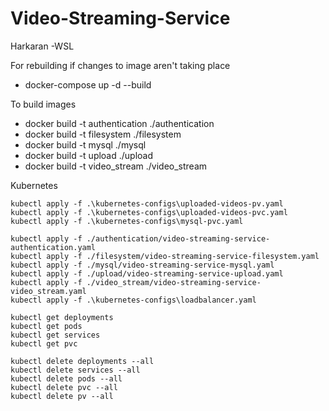 # Video-Streaming-Service

Harkaran -WSL

For rebuilding if changes to image aren't taking place
- docker-compose up -d --build

To build images
- docker build -t authentication ./authentication
- docker build -t filesystem ./filesystem
- docker build -t mysql ./mysql
- docker build -t upload ./upload
- docker build -t video_stream ./video_stream


Kubernetes
```
kubectl apply -f .\kubernetes-configs\uploaded-videos-pv.yaml
kubectl apply -f .\kubernetes-configs\uploaded-videos-pvc.yaml
kubectl apply -f .\kubernetes-configs\mysql-pvc.yaml
```

```
kubectl apply -f ./authentication/video-streaming-service-authentication.yaml
kubectl apply -f ./filesystem/video-streaming-service-filesystem.yaml
kubectl apply -f ./mysql/video-streaming-service-mysql.yaml
kubectl apply -f ./upload/video-streaming-service-upload.yaml
kubectl apply -f ./video_stream/video-streaming-service-video_stream.yaml
kubectl apply -f .\kubernetes-configs\loadbalancer.yaml
```

```
kubectl get deployments
kubectl get pods
kubectl get services
kubectl get pvc
```

```
kubectl delete deployments --all
kubectl delete services --all
kubectl delete pods --all
kubectl delete pvc --all
kubectl delete pv --all
```
